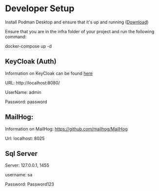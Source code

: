 # Developer Setup

Install Podman Desktop and ensure that it's up and running ([Download](https://podman-desktop.io/downloads))

Ensure that you are in the infra folder of your project and run the following command:

docker-compose up -d

## KeyCloak (Auth)

Information on KeyCloak can be found [here](https://www.keycloak.org/)

URL: http://localhost:8080/

UserName: admin

Password: password



## MailHog:

Information on MailHog: https://github.com/mailhog/MailHog

Url: localhost: 8025

## Sql Server

Server: 127.0.0.1, 1455

username: sa

Password: Password123



